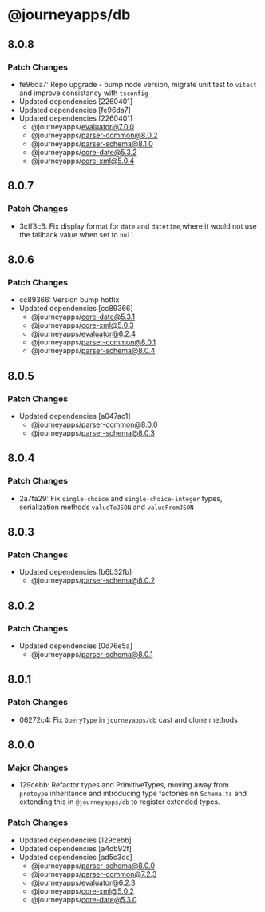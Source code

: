 # @journeyapps/db

## 8.0.8

### Patch Changes

- fe96da7: Repo upgrade - bump node version, migrate unit test to `vitest` and improve consistancy with `tsconfig`
- Updated dependencies [2260401]
- Updated dependencies [fe96da7]
- Updated dependencies [2260401]
  - @journeyapps/evaluator@7.0.0
  - @journeyapps/parser-common@8.0.2
  - @journeyapps/parser-schema@8.1.0
  - @journeyapps/core-date@5.3.2
  - @journeyapps/core-xml@5.0.4

## 8.0.7

### Patch Changes

- 3cff3c6: Fix display format for `date` and `datetime`,where it would not use the fallback value when set to `null`

## 8.0.6

### Patch Changes

- cc89366: Version bump hotfix
- Updated dependencies [cc89366]
  - @journeyapps/core-date@5.3.1
  - @journeyapps/core-xml@5.0.3
  - @journeyapps/evaluator@6.2.4
  - @journeyapps/parser-common@8.0.1
  - @journeyapps/parser-schema@8.0.4

## 8.0.5

### Patch Changes

- Updated dependencies [a047ac1]
  - @journeyapps/parser-common@8.0.0
  - @journeyapps/parser-schema@8.0.3

## 8.0.4

### Patch Changes

- 2a7fa29: Fix `single-choice` and `single-choice-integer` types, serialization methods `valueToJSON` and `valueFromJSON`

## 8.0.3

### Patch Changes

- Updated dependencies [b6b32fb]
  - @journeyapps/parser-schema@8.0.2

## 8.0.2

### Patch Changes

- Updated dependencies [0d76e5a]
  - @journeyapps/parser-schema@8.0.1

## 8.0.1

### Patch Changes

- 06272c4: Fix `QueryType` in `journeyapps/db` cast and clone methods

## 8.0.0

### Major Changes

- 129cebb: Refactor types and PrimitiveTypes, moving away from `protoype` inheritance and introducing type factories on `Schema.ts` and extending this in `@journeyapps/db` to register extended types.

### Patch Changes

- Updated dependencies [129cebb]
- Updated dependencies [a4db92f]
- Updated dependencies [ad5c3dc]
  - @journeyapps/parser-schema@8.0.0
  - @journeyapps/parser-common@7.2.3
  - @journeyapps/evaluator@6.2.3
  - @journeyapps/core-xml@5.0.2
  - @journeyapps/core-date@5.3.0
